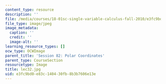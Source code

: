 ```yaml
---
content_type: resource
description: ''
file: /media/courses/18-01sc-single-variable-calculus-fall-2010/e3fc9bd0e83c140430fb8b3b7606e13e_lec32.jpg
file_type: image/jpeg
image_metadata:
  caption: ''
  credit: ''
  image-alt: ''
learning_resource_types: []
ocw_type: OCWImage
parent_title: 'Session 82: Polar Coordinates'
parent_type: CourseSection
resourcetype: Image
title: lec32.jpg
uid: e3fc9bd0-e83c-1404-30fb-8b3b7606e13e
---
```

